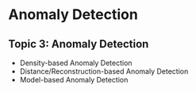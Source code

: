 # Anomaly Detection



## Topic 3: Anomaly Detection
- Density-based Anomaly Detection 
- Distance/Reconstruction-based Anomaly Detection
- Model-based Anomaly Detection
